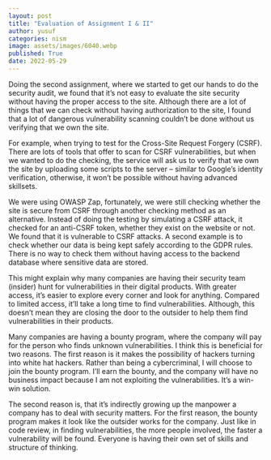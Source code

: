 ```yaml
---
layout: post
title: "Evaluation of Assignment I & II"
author: yusuf
categories: nism
image: assets/images/6040.webp
published: True
date: 2022-05-29
---
```


Doing the second assignment, where we started to get our hands to do the security audit, we found that it’s not easy to evaluate the site security without having the proper access to the site. Although there are a lot of things that we can check without having authorization to the site, I found that a lot of dangerous vulnerability scanning couldn’t be done without us verifying that we own the site. 

For example, when trying to test for the Cross-Site Request Forgery (CSRF). There are lots of tools that offer to scan for CSRF vulnerabilities, but when we wanted to do the checking, the service will ask us to verify that we own the site by uploading some scripts to the server – similar to Google’s identity verification, otherwise, it won’t be possible without having advanced skillsets.

We were using OWASP Zap, fortunately, we were still checking whether the site is secure from CSRF through another checking method as an alternative. Instead of doing the testing by simulating a CSRF attack, it checked for an anti-CSRF token, whether they exist on the website or not. We found that it is vulnerable to CSRF attacks. A second example is to check whether our data is being kept safely according to the GDPR rules. There is no way to check them without having access to the backend database where sensitive data are stored.

This might explain why many companies are having their security team (insider) hunt for vulnerabilities in their digital products. With greater access, it’s easier to explore every corner and look for anything. Compared to limited access, it’ll take a long time to find vulnerabilities. Although, this doesn’t mean they are closing the door to the outsider to help them find vulnerabilities in their products. 

Many companies are having a bounty program, where the company will pay for the person who finds unknown vulnerabilities. I think this is beneficial for two reasons. The first reason is it makes the possibility of hackers turning into white hat hackers. Rather than being a cybercriminal, I will choose to join the bounty program. I’ll earn the bounty, and the company will have no business impact because I am not exploiting the vulnerabilities. It’s a win-win solution.

The second reason is, that it’s indirectly growing up the manpower a company has to deal with security matters. For the first reason, the bounty program makes it look like the outsider works for the company. Just like in code review, in finding vulnerabilities, the more people involved, the faster a vulnerability will be found. Everyone is having their own set of skills and structure of thinking. 
